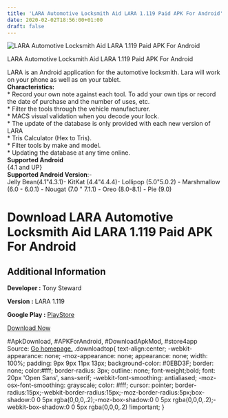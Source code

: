 ```yaml
---
title: 'LARA Automotive Locksmith Aid LARA 1.119 Paid APK For Android'
date: 2020-02-02T18:56:00+01:00
draft: false
---
```


![LARA Automotive Locksmith Aid LARA 1.119 Paid APK For Android](https://i0.wp.com/apkhome.net/wp-content/uploads/2020/02/LARA-Automotive-Locksmith-Aid-LARA-1.119-Paid.png "LARA Automotive Locksmith Aid LARA 1.119 Paid APK For Android")

  

LARA Automotive Locksmith Aid LARA 1.119 Paid APK For Android

LARA is an Android application for the automotive locksmith. Lara will work on your phone as well as on your tablet.  
**Characteristics:**  
\* Record your own note against each tool. To add your own tips or record the date of purchase and the number of uses, etc.  
\* Filter the tools through the vehicle manufacturer.  
\* MACS visual validation when you decode your lock.  
\* The update of the database is only provided with each new version of LARA  
\* Tris Calculator (Hex to Tris).  
\* Filter tools by make and model.  
\* Updating the database at any time online.  
**Supported Android**  
{4.1 and UP}  
**Supported Android Version**:-  
Jelly Bean(4.1"4.3.1)- KitKat (4.4"4.4.4)- Lollipop (5.0"5.0.2) - Marshmallow (6.0 - 6.0.1) - Nougat (7.0 " 7.1.1) - Oreo (8.0-8.1) - Pie (9.0)

Download LARA Automotive Locksmith Aid LARA 1.119 Paid APK For Android
======================================================================

Additional Information
----------------------

**Developer :** Tony Steward

**Version :** LARA 1.119

**Google Play :** [PlayStore](https://play.google.com/store/apps/details?id=lishi.assistand.tony.stewardgmail.com&hl=en)

  

[Download Now](https://store4app.co/post/lara-automotive-locksmith-aid-lara-1-119-paid-apk-for-android_1580665811)

  
#ApkDownload, #APKForAndroid, #DownloadApkMod, #store4app  
Source: [Go homepage.](https://store4app.co/post/lara-automotive-locksmith-aid-lara-1-119-paid-apk-for-android_1580665811) .downloadtop{ text-align:center; -webkit-appearance: none; -moz-appearance: none; appearance: none; width: 100%; padding: 9px 9px 11px 13px; background-color: #0EBD3F; border: none; color:#fff; border-radius: 3px; outline: none; font-weight;bold; font: 20px 'Open Sans', sans-serif; -webkit-font-smoothing: antialiased; -moz-osx-font-smoothing: grayscale; color: #fff; cursor: pointer; border-radius:15px;-webkit-border-radius:15px;-moz-border-radius:5px;box-shadow:0 0 5px rgba(0,0,0,.2);-moz-box-shadow:0 0 5px rgba(0,0,0,.2);-webkit-box-shadow:0 0 5px rgba(0,0,0,.2) !important; }